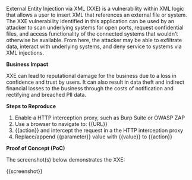External Entity Injection via XML (XXE) is a vulnerability within XML logic that allows a user to insert XML that references an external file or system. The XXE vulnerability identified in this application can be used by an attacker to scan underlying systems for open ports, request confidential files, and access functionality of the connected systems that wouldn't otherwise be available. From here, the attacker may be able to exfiltrate data, interact with underlying systems, and deny service to systems via XML injections.

**Business Impact**

XXE can lead to reputational damage for the business due to a loss in confidence and trust by users. It can also result in data theft and indirect financial losses to the business through the costs of notification and rectifying and breached PII data.

**Steps to Reproduce**

1. Enable a HTTP interception proxy, such as Burp Suite or OWASP ZAP
1. Use a browser to navigate to: {{URL}}
1. {{action}} and intercept the request in a the HTTP interception proxy
1. Replace/append {{parameter}} value with {{value}} to {{action}}

**Proof of Concept (PoC)**

The screenshot(s) below demonstrates the XXE:

{{screenshot}}
